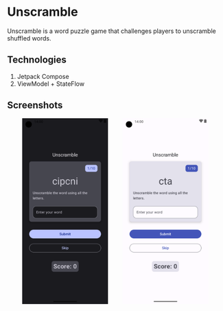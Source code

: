 # Unscramble 

Unscramble is a word puzzle game that challenges players to unscramble shuffled words.

## Technologies

1. Jetpack Compose
2. ViewModel + StateFlow

## Screenshots

<div style='display: flex; justify-content: space-evenly'>
    <img src="./screenshots/dark-theme.png" alt="dark-theme" style="width:200px;"/>
    <img src="./screenshots/light-theme.png" alt="light-theme" style="width:200px;"/>
</div>